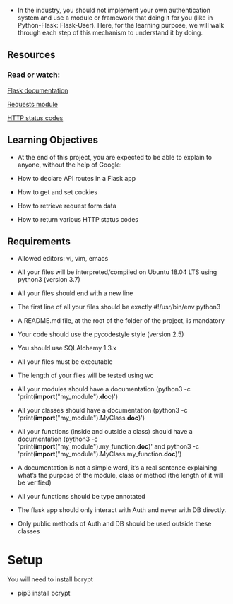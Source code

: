 - In the industry, you should not implement your own authentication system and use a module or framework that doing it for you (like in Python-Flask: Flask-User). Here, for the learning purpose, we will walk through each step of this mechanism to understand it by doing.  


## Resources  

### Read or watch:  


[Flask
documentation](https://intranet.alxswe.com/rltoken/lKExyvivrrW4eh0eI8UV6A)  

[Requests module](https://intranet.alxswe.com/rltoken/py7LuuD1u2MUwcaf8wnDzQ)  

[HTTP status codes](https://intranet.alxswe.com/rltoken/cj-mc5ZHp_KyXn1yikHC0A)  


## Learning Objectives
- At the end of this project, you are expected to be able to explain to anyone, without the help of Google:

- How to declare API routes in a Flask app  

- How to get and set cookies  

- How to retrieve request form data  

- How to return various HTTP status codes  

## Requirements
- Allowed editors: vi, vim, emacs  
- All your files will be interpreted/compiled on Ubuntu 18.04 LTS using python3 (version 3.7)  

- All your files should end with a new line  

- The first line of all your files should be exactly #!/usr/bin/env python3  

- A README.md file, at the root of the folder of the project, is mandatory  

- Your code should use the pycodestyle style (version 2.5)  

- You should use SQLAlchemy 1.3.x  

- All your files must be executable  

- The length of your files will be tested using wc  

- All your modules should have a documentation (python3 -c 'print(__import__("my_module").__doc__)')  

- All your classes should have a documentation (python3 -c 'print(__import__("my_module").MyClass.__doc__)')  

- All your functions (inside and outside a class) should have a documentation (python3 -c 'print(__import__("my_module").my_function.__doc__)' and python3 -c 'print(__import__("my_module").MyClass.my_function.__doc__)')  

- A documentation is not a simple word, it’s a real sentence explaining what’s the purpose of the module, class or method (the length of it will be verified)  

- All your functions should be type annotated  

- The flask app should only interact with Auth and never with DB directly.  

- Only public methods of Auth and DB should be used outside these classes  

# Setup
You will need to install bcrypt

* pip3 install bcrypt 
